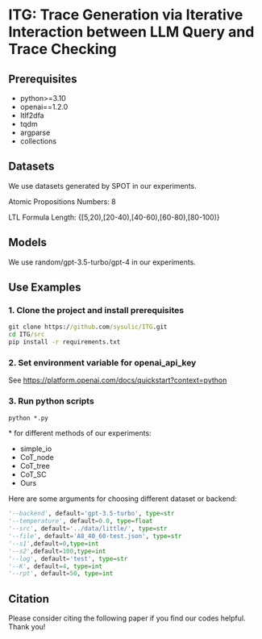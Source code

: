 # ITG: Trace Generation via Iterative Interaction between LLM Query and Trace Checking

## Prerequisites

- python>=3.10
- openai==1.2.0
- ltlf2dfa
- tqdm
- argparse
- collections

## Datasets

We use datasets generated by SPOT in our experiments.

Atomic Propositions Numbers: 8

LTL Formula Length: {[5,20),[20-40),[40-60),[60-80),[80-100)}

## Models

We use random/gpt-3.5-turbo/gpt-4 in our experiments.

## Use Examples

### 1. Clone the project and install prerequisites

```cmd
git clone https://github.com/sysulic/ITG.git
cd ITG/src
pip install -r requirements.txt
```

### 2. Set environment variable for openai_api_key

See https://platform.openai.com/docs/quickstart?context=python

### 3. Run python scripts

```cmd
python *.py
```

\* for different methods of our experiments:

- simple_io
- CoT_node
- CoT_tree
- CoT_SC
- Ours

Here are some arguments for choosing different dataset or backend:

```python
'--backend', default='gpt-3.5-turbo', type=str
'--temperature', default=0.0, type=float
'--src', default='../data/little/', type=str
'--file', default='A8_40_60-test.json', type=str
'--s1',default=0,type=int
'--s2',default=100,type=int
'--log', default='test', type=str
'--K', default=4, type=int
'--rpt', default=50, type=int
```

## Citation

Please consider citing the following paper if you find our codes helpful. Thank you!
